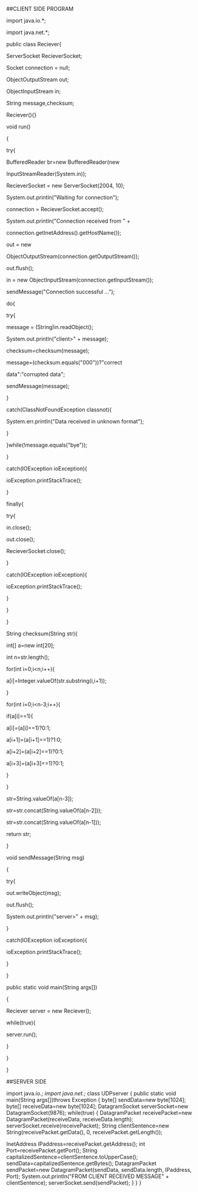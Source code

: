 ##CLIENT SIDE PROGRAM

import java.io.*;

import java.net.*;

public class Reciever{

ServerSocket RecieverSocket;

Socket connection = null;

ObjectOutputStream out;

ObjectInputStream in;

String message,checksum;

Reciever(){}

void run()

{

try{

BufferedReader br=new BufferedReader(new

InputStreamReader(System.in));

RecieverSocket = new ServerSocket(2004, 10);

System.out.println("Waiting for connection");

connection = RecieverSocket.accept();

System.out.println("Connection received from " +

connection.getInetAddress().getHostName());

out = new

ObjectOutputStream(connection.getOutputStream());

out.flush();

in = new ObjectInputStream(connection.getInputStream());

sendMessage("Connection successful ...");

do{

try{

message = (String)in.readObject();

System.out.println("client>" + message);

checksum=checksum(message);

message=(checksum.equals("000"))?"correct

data":"corrupted data";

sendMessage(message);

}

catch(ClassNotFoundException classnot){

System.err.println("Data received in unknown format");

}

}while(!message.equals("bye"));

}

catch(IOException ioException){

ioException.printStackTrace();

}

finally{

try{

in.close();

out.close();

RecieverSocket.close();

}

catch(IOException ioException){

ioException.printStackTrace();

}

}

}

String checksum(String str){

int[] a=new int[20];

int n=str.length();

for(int i=0;i<n;i++){

a[i]=Integer.valueOf(str.substring(i,i+1));

}

for(int i=0;i<n-3;i++){

if(a[i]==1){

a[i]=(a[i]==1)?0:1;

a[i+1]=(a[i+1]==1)?1:0;

a[i+2]=(a[i+2]==1)?0:1;

a[i+3]=(a[i+3]==1)?0:1;

}

}

str=String.valueOf(a[n-3]);

str=str.concat(String.valueOf(a[n-2]));

str=str.concat(String.valueOf(a[n-1]));

return str;

}

void sendMessage(String msg)

{

try{

out.writeObject(msg);

out.flush();

System.out.println("server>" + msg);

}

catch(IOException ioException){

ioException.printStackTrace();

}

}

public static void main(String args[])

{

Reciever server = new Reciever();

while(true){

server.run();

}

}

}

##SERVER SIDE

import java.io.*;
import java.net.*;
class UDPserver
{
public static void main(String args[])throws Exception
{
byte[] sendData=new byte[1024];
byte[] receiveData=new byte[1024];
DatagramSocket serverSocket=new DatagramSocket(9876);
while(true)
{
DatagramPacket receivePacket=new DatagramPacket(receiveData, receiveData.length);
serverSocket.receive(receivePacket);
String clientSentence=new String(receivePacket.getData(), 0, receivePacket.getLength());

InetAddress IPaddress=receivePacket.getAddress();
int Port=receivePacket.getPort();
String capitalizedSentence=clientSentence.toUpperCase();
sendData=capitalizedSentence.getBytes();
DatagramPacket sendPacket=new DatagramPacket(sendData, sendData.length, IPaddress, Port);
System.out.println("FROM CLIENT RECEIVED MESSAGE" + clientSentence);
serverSocket.send(sendPacket);
}
}
}




